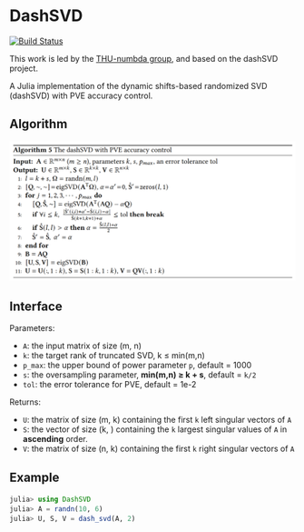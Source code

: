 # DashSVD

[![Build Status](https://github.com/My-laniaKeA/DashSVD.jl/actions/workflows/CI.yml/badge.svg?branch=master)](https://github.com/My-laniaKeA/DashSVD.jl/actions/workflows/CI.yml?query=branch%3Amaster)

This work is led by the [THU-numbda group](https://github.com/THU-numbda), and based on the dashSVD project.

A Julia implementation of the dynamic shifts-based randomized SVD (dashSVD) with PVE accuracy control.



## Algorithm

![image-20230516080736815](README.assets/alg.png)



## Interface

Parameters:

* `A`: the input matrix of size (m, n)
* `k`:  the target rank of truncated SVD, k ≤ min(m,n)
* `p_max`:  the upper bound of power parameter `p`, default = 1000
* `s`: the oversampling parameter, **min(m,n) ≥ k + s**, default = `k/2`
* `tol`: the error tolerance for PVE, default = 1e-2

Returns:

* `U`: the matrix of size (m, k) containing the first `k` left singular vectors of `A`
* `S`: the vector of size (k, ) containing the `k` largest singular values of `A` in **ascending** order.
* `V`: the matrix of size (n, k) containing the first `k` right singular vectors of `A`



## Example

```julia
julia> using DashSVD
julia> A = randn(10, 6)
julia> U, S, V = dash_svd(A, 2)
```

